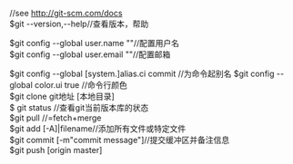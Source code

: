 //see http://git-scm.com/docs  
$git --version,--help//查看版本，帮助

$git config --global user.name ""//配置用户名   
$git config --global user.email ""//配置邮箱  

$git config --global [system.]alias.ci commit //为命令起别名
$git config --global color.ui true //命令行颜色  
$git clone git地址 [本地目录]  
$ git status //查看git当前版本库的状态           
$git pull //=fetch+merge      
$git add [-A]|filename//添加所有文件或特定文件    
$git commit [-m"commit message"]//提交缓冲区并备注信息   
$git push [origin master]   
